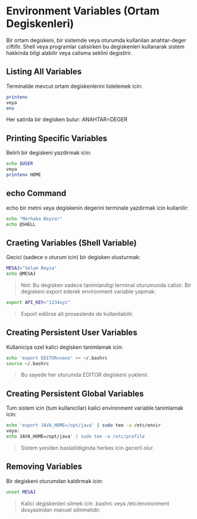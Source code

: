 # Environment Variables (Ortam Degiskenleri)

Bir ortam degiskeni, bir sistemde veya oturumda kullanilan anahtar-deger ciftifir. Shell veya programlar calisirken bu degiskenleri kullanarak sistem hakkinda bilgi alabilir veya calisma seklini degistirir.

## Listing All Variables
Terminalde mevcut ortam degiskenlerini listelemek icin:
```bash
printenv
veya
env
```
Her satirda bir degisken bulur: ANAHTAR=DEGER

## Printing Specific Variables
Belirli bir degiskeni yazdirmak icin:
```bash
echo $USER
veya 
printenv HOME
```

## **echo** Command
echo bir metni veya degiskenin degerini terminale yazdirmak icin kullanilir:
```bash
echo "Merhaba Beyza!"
echo @SHELL
```

## Craeting Variables (Shell Variable)
Gecici (sadece o oturum icin) bir degisken olusturmak:
```bash
MESAJ="Selam Beyza"
echo @MESAJ
```
> Not: Bu degisken sadece tanimlandigi terminal oturumunda calisir.
Bir degiskeni export ederek environment variable yapmak:
```bash
export API_KEY="1234xyz" 
```
> Export edilirse alt proseslerde de kullanilabilir.

## Creating Persistent User Variables
Kullaniciya ozel kalici degisken tanimlamak icin:
```bash
echo 'export EDITOR=nano' >> ~/.bashrc 
source ~/.bashrc
```
> Bu sayede her oturumda EDITOR degiskeni yuklenir.

## Creating Persistent Global Variables
Tum sistem icin (tum kullanicilar) kalici environment variable tanimlamak icin:
```bash
echo 'export JAVA_HOME=/opt/java' | sudo tee -a /etc/envir
veya:
echo JAVA_HOME=/opt/java' | sudo tee -a /etc/profile
```
> Sistem yeniden baslatildiginda herkes icin gecerli olur.

## Removing Variables
Bir degiskeni oturumdan kaldirmak icin:
```bash
unset MESAJ
```
> Kalici degiskenleri silmek icin .bashrc veya /etc/environment dosyasindan manuel silinmelidir.


